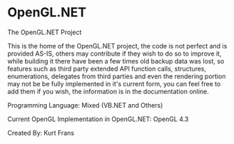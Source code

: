 OpenGL.NET
==========

The OpenGL.NET Project

This is the home of the OpenGL.NET project, the code is not perfect and is provided AS-IS, others may contribute if they wish to do so to improve it, while building it there have been a few times old backup data was lost, so features such as third party extended API function calls, structures, enumerations, delegates from third parties and even the rendering portion may not be be fully implemented in it's current form, you can feel free to add them if you wish, the information is in the documentation online.

Programming Language: Mixed (VB.NET and Others)

Current OpenGL Implementation in OpenGL.NET: OpenGL 4.3

Created By: Kurt Frans
